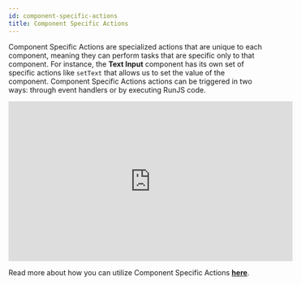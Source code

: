 ```yaml
---
id: component-specific-actions
title: Component Specific Actions
---
```


Component Specific Actions are specialized actions that are unique to each component, meaning they can perform tasks that are specific only to that component. For instance, the **Text Input** component has its own set of specific actions like `setText` that allows us to set the value of the component. Component Specific Actions actions can be triggered in two ways: through event handlers or by executing RunJS code. 

<div class="video-container">
    <iframe width="560" height="315" src="https://www.youtube.com/embed/_x8-1UON3QY?si=9NUA1Y2eGV5x8Bg2&rel=0" frameborder="0" allow="accelerometer; autoplay; encrypted-media; gyroscope; picture-in-picture" allowfullscreen></iframe>
</div>

Read more about how you can utilize Component Specific Actions **[here](/docs/actions/control-component/)**.